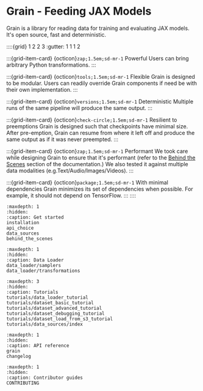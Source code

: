 # Grain - Feeding JAX Models



Grain is a library for reading data for training and evaluating JAX models. It's
open source, fast and deterministic.

::::{grid} 1 2 2 3
:gutter: 1 1 1 2

:::{grid-item-card} {octicon}`zap;1.5em;sd-mr-1` Powerful
Users can bring arbitrary Python transformations.
:::

:::{grid-item-card} {octicon}`tools;1.5em;sd-mr-1` Flexible
Grain is designed to
be modular. Users can readily override Grain components if need be with their
own implementation.
:::

:::{grid-item-card} {octicon}`versions;1.5em;sd-mr-1` Deterministic
Multiple runs of the same pipeline will produce the same output.
:::

:::{grid-item-card} {octicon}`check-circle;1.5em;sd-mr-1` Resilient to preemptions
Grain is designed such that checkpoints have minimal size. After
pre-emption, Grain can resume from where it left off and produce the same output
as if it was never preempted.
:::

:::{grid-item-card} {octicon}`zap;1.5em;sd-mr-1` Performant
We took care while designing Grain to ensure that it's performant (refer to the
[Behind the Scenes](behind_the_scenes.md) section of the documentation.) We also
tested it against multiple data modalities (e.g.Text/Audio/Images/Videos).
:::

:::{grid-item-card} {octicon}`package;1.5em;sd-mr-1` With minimal dependencies
Grain minimizes its set of dependencies when possible. For example, it should
not depend on TensorFlow.
:::
::::

``` {toctree}
:maxdepth: 1
:hidden:
:caption: Get started
installation
api_choice
data_sources
behind_the_scenes
```

``` {toctree}
:maxdepth: 1
:hidden:
:caption: Data Loader
data_loader/samplers
data_loader/transformations
```

```{toctree}
:maxdepth: 3
:hidden:
:caption: Tutorials
tutorials/data_loader_tutorial
tutorials/dataset_basic_tutorial
tutorials/dataset_advanced_tutorial
tutorials/dataset_debugging_tutorial
tutorials/dataset_load_from_s3_tutorial
tutorials/data_sources/index
```

``` {toctree}
:maxdepth: 1
:hidden:
:caption: API reference
grain
changelog
```

``` {toctree}
:maxdepth: 1
:hidden:
:caption: Contributor guides
CONTRIBUTING
```
